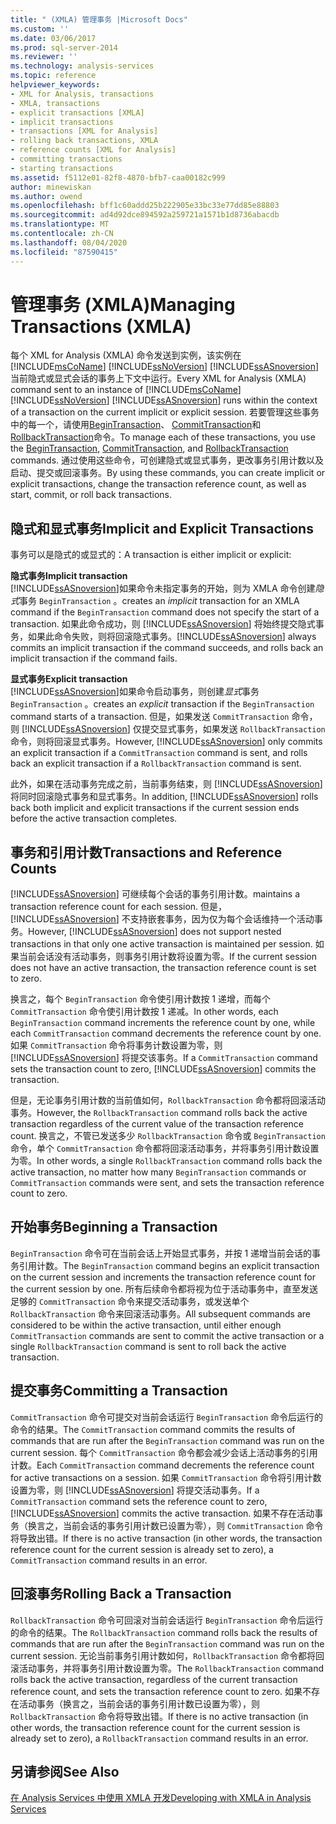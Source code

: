 ```yaml
---
title: " (XMLA) 管理事务 |Microsoft Docs"
ms.custom: ''
ms.date: 03/06/2017
ms.prod: sql-server-2014
ms.reviewer: ''
ms.technology: analysis-services
ms.topic: reference
helpviewer_keywords:
- XML for Analysis, transactions
- XMLA, transactions
- explicit transactions [XMLA]
- implicit transactions
- transactions [XML for Analysis]
- rolling back transactions, XMLA
- reference counts [XML for Analysis]
- committing transactions
- starting transactions
ms.assetid: f5112e01-82f8-4870-bfb7-caa00182c999
author: minewiskan
ms.author: owend
ms.openlocfilehash: bff1c60addd25b222905e33bc33e77dd85e88803
ms.sourcegitcommit: ad4d92dce894592a259721a1571b1d8736abacdb
ms.translationtype: MT
ms.contentlocale: zh-CN
ms.lasthandoff: 08/04/2020
ms.locfileid: "87590415"
---
```

# <a name="managing-transactions-xmla"></a><span data-ttu-id="0534c-102">管理事务 (XMLA)</span><span class="sxs-lookup"><span data-stu-id="0534c-102">Managing Transactions (XMLA)</span></span>
  <span data-ttu-id="0534c-103">每个 XML for Analysis (XMLA) 命令发送到实例，该实例在 [!INCLUDE[msCoName](../../includes/msconame-md.md)] [!INCLUDE[ssNoVersion](../../includes/ssnoversion-md.md)] [!INCLUDE[ssASnoversion](../../includes/ssasnoversion-md.md)] 当前隐式或显式会话的事务上下文中运行。</span><span class="sxs-lookup"><span data-stu-id="0534c-103">Every XML for Analysis (XMLA) command sent to an instance of [!INCLUDE[msCoName](../../includes/msconame-md.md)] [!INCLUDE[ssNoVersion](../../includes/ssnoversion-md.md)] [!INCLUDE[ssASnoversion](../../includes/ssasnoversion-md.md)] runs within the context of a transaction on the current implicit or explicit session.</span></span> <span data-ttu-id="0534c-104">若要管理这些事务中的每一个，请使用[BeginTransaction](https://docs.microsoft.com/bi-reference/xmla/xml-elements-commands/begintransaction-element-xmla)、 [CommitTransaction](https://docs.microsoft.com/bi-reference/xmla/xml-elements-commands/committransaction-element-xmla)和[RollbackTransaction](https://docs.microsoft.com/bi-reference/xmla/xml-elements-commands/rollbacktransaction-element-xmla)命令。</span><span class="sxs-lookup"><span data-stu-id="0534c-104">To manage each of these transactions, you use the [BeginTransaction](https://docs.microsoft.com/bi-reference/xmla/xml-elements-commands/begintransaction-element-xmla), [CommitTransaction](https://docs.microsoft.com/bi-reference/xmla/xml-elements-commands/committransaction-element-xmla), and [RollbackTransaction](https://docs.microsoft.com/bi-reference/xmla/xml-elements-commands/rollbacktransaction-element-xmla) commands.</span></span> <span data-ttu-id="0534c-105">通过使用这些命令，可创建隐式或显式事务，更改事务引用计数以及启动、提交或回滚事务。</span><span class="sxs-lookup"><span data-stu-id="0534c-105">By using these commands, you can create implicit or explicit transactions, change the transaction reference count, as well as start, commit, or roll back transactions.</span></span>  
  
## <a name="implicit-and-explicit-transactions"></a><span data-ttu-id="0534c-106">隐式和显式事务</span><span class="sxs-lookup"><span data-stu-id="0534c-106">Implicit and Explicit Transactions</span></span>  
 <span data-ttu-id="0534c-107">事务可以是隐式的或显式的：</span><span class="sxs-lookup"><span data-stu-id="0534c-107">A transaction is either implicit or explicit:</span></span>  
  
 <span data-ttu-id="0534c-108">**隐式事务**</span><span class="sxs-lookup"><span data-stu-id="0534c-108">**Implicit transaction**</span></span>  
 [!INCLUDE[ssASnoversion](../../includes/ssasnoversion-md.md)]<span data-ttu-id="0534c-109">如果命令未指定事务的开始，则为 XMLA 命令创建*隐式*事务 `BeginTransaction` 。</span><span class="sxs-lookup"><span data-stu-id="0534c-109">creates an *implicit* transaction for an XMLA command if the `BeginTransaction` command does not specify the start of a transaction.</span></span> <span data-ttu-id="0534c-110">如果此命令成功，则 [!INCLUDE[ssASnoversion](../../includes/ssasnoversion-md.md)] 将始终提交隐式事务，如果此命令失败，则将回滚隐式事务。</span><span class="sxs-lookup"><span data-stu-id="0534c-110">[!INCLUDE[ssASnoversion](../../includes/ssasnoversion-md.md)] always commits an implicit transaction if the command succeeds, and rolls back an implicit transaction if the command fails.</span></span>  
  
 <span data-ttu-id="0534c-111">**显式事务**</span><span class="sxs-lookup"><span data-stu-id="0534c-111">**Explicit transaction**</span></span>  
 [!INCLUDE[ssASnoversion](../../includes/ssasnoversion-md.md)]<span data-ttu-id="0534c-112">如果命令启动事务，则创建*显式*事务 `BeginTransaction` 。</span><span class="sxs-lookup"><span data-stu-id="0534c-112">creates an *explicit* transaction if the `BeginTransaction` command starts of a transaction.</span></span> <span data-ttu-id="0534c-113">但是，如果发送 `CommitTransaction` 命令，则 [!INCLUDE[ssASnoversion](../../includes/ssasnoversion-md.md)] 仅提交显式事务，如果发送 `RollbackTransaction` 命令，则将回滚显式事务。</span><span class="sxs-lookup"><span data-stu-id="0534c-113">However, [!INCLUDE[ssASnoversion](../../includes/ssasnoversion-md.md)] only commits an explicit transaction if a `CommitTransaction` command is sent, and rolls back an explicit transaction if a `RollbackTransaction` command is sent.</span></span>  
  
 <span data-ttu-id="0534c-114">此外，如果在活动事务完成之前，当前事务结束，则 [!INCLUDE[ssASnoversion](../../includes/ssasnoversion-md.md)] 将同时回滚隐式事务和显式事务。</span><span class="sxs-lookup"><span data-stu-id="0534c-114">In addition, [!INCLUDE[ssASnoversion](../../includes/ssasnoversion-md.md)] rolls back both implicit and explicit transactions if the current session ends before the active transaction completes.</span></span>  
  
## <a name="transactions-and-reference-counts"></a><span data-ttu-id="0534c-115">事务和引用计数</span><span class="sxs-lookup"><span data-stu-id="0534c-115">Transactions and Reference Counts</span></span>  
 [!INCLUDE[ssASnoversion](../../includes/ssasnoversion-md.md)] <span data-ttu-id="0534c-116">可继续每个会话的事务引用计数。</span><span class="sxs-lookup"><span data-stu-id="0534c-116">maintains a transaction reference count for each session.</span></span> <span data-ttu-id="0534c-117">但是，[!INCLUDE[ssASnoversion](../../includes/ssasnoversion-md.md)] 不支持嵌套事务，因为仅为每个会话维持一个活动事务。</span><span class="sxs-lookup"><span data-stu-id="0534c-117">However, [!INCLUDE[ssASnoversion](../../includes/ssasnoversion-md.md)] does not support nested transactions in that only one active transaction is maintained per session.</span></span> <span data-ttu-id="0534c-118">如果当前会话没有活动事务，则事务引用计数将设置为零。</span><span class="sxs-lookup"><span data-stu-id="0534c-118">If the current session does not have an active transaction, the transaction reference count is set to zero.</span></span>  
  
 <span data-ttu-id="0534c-119">换言之，每个 `BeginTransaction` 命令使引用计数按 1 递增，而每个 `CommitTransaction` 命令使引用计数按 1 递减。</span><span class="sxs-lookup"><span data-stu-id="0534c-119">In other words, each `BeginTransaction` command increments the reference count by one, while each `CommitTransaction` command decrements the reference count by one.</span></span> <span data-ttu-id="0534c-120">如果 `CommitTransaction` 命令将事务计数设置为零，则 [!INCLUDE[ssASnoversion](../../includes/ssasnoversion-md.md)] 将提交该事务。</span><span class="sxs-lookup"><span data-stu-id="0534c-120">If a `CommitTransaction` command sets the transaction count to zero, [!INCLUDE[ssASnoversion](../../includes/ssasnoversion-md.md)] commits the transaction.</span></span>  
  
 <span data-ttu-id="0534c-121">但是，无论事务引用计数的当前值如何，`RollbackTransaction` 命令都将回滚活动事务。</span><span class="sxs-lookup"><span data-stu-id="0534c-121">However, the `RollbackTransaction` command rolls back the active transaction regardless of the current value of the transaction reference count.</span></span> <span data-ttu-id="0534c-122">换言之，不管已发送多少 `RollbackTransaction` 命令或 `BeginTransaction` 命令，单个 `CommitTransaction` 命令都将回滚活动事务，并将事务引用计数设置为零。</span><span class="sxs-lookup"><span data-stu-id="0534c-122">In other words, a single `RollbackTransaction` command rolls back the active transaction, no matter how many `BeginTransaction` commands or `CommitTransaction` commands were sent, and sets the transaction reference count to zero.</span></span>  
  
## <a name="beginning-a-transaction"></a><span data-ttu-id="0534c-123">开始事务</span><span class="sxs-lookup"><span data-stu-id="0534c-123">Beginning a Transaction</span></span>  
 <span data-ttu-id="0534c-124">`BeginTransaction` 命令可在当前会话上开始显式事务，并按 1 递增当前会话的事务引用计数。</span><span class="sxs-lookup"><span data-stu-id="0534c-124">The `BeginTransaction` command begins an explicit transaction on the current session and increments the transaction reference count for the current session by one.</span></span> <span data-ttu-id="0534c-125">所有后续命令都将视为位于活动事务中，直至发送足够的 `CommitTransaction` 命令来提交活动事务，或发送单个 `RollbackTransaction` 命令来回滚活动事务。</span><span class="sxs-lookup"><span data-stu-id="0534c-125">All subsequent commands are considered to be within the active transaction, until either enough `CommitTransaction` commands are sent to commit the active transaction or a single `RollbackTransaction` command is sent to roll back the active transaction.</span></span>  
  
## <a name="committing-a-transaction"></a><span data-ttu-id="0534c-126">提交事务</span><span class="sxs-lookup"><span data-stu-id="0534c-126">Committing a Transaction</span></span>  
 <span data-ttu-id="0534c-127">`CommitTransaction` 命令可提交对当前会话运行 `BeginTransaction` 命令后运行的命令的结果。</span><span class="sxs-lookup"><span data-stu-id="0534c-127">The `CommitTransaction` command commits the results of commands that are run after the `BeginTransaction` command was run on the current session.</span></span> <span data-ttu-id="0534c-128">每个 `CommitTransaction` 命令都会减少会话上活动事务的引用计数。</span><span class="sxs-lookup"><span data-stu-id="0534c-128">Each `CommitTransaction` command decrements the reference count for active transactions on a session.</span></span> <span data-ttu-id="0534c-129">如果 `CommitTransaction` 命令将引用计数设置为零，则 [!INCLUDE[ssASnoversion](../../includes/ssasnoversion-md.md)] 将提交活动事务。</span><span class="sxs-lookup"><span data-stu-id="0534c-129">If a `CommitTransaction` command sets the reference count to zero, [!INCLUDE[ssASnoversion](../../includes/ssasnoversion-md.md)] commits the active transaction.</span></span> <span data-ttu-id="0534c-130">如果不存在活动事务（换言之，当前会话的事务引用计数已设置为零），则 `CommitTransaction` 命令将导致出错。</span><span class="sxs-lookup"><span data-stu-id="0534c-130">If there is no active transaction (in other words, the transaction reference count for the current session is already set to zero), a `CommitTransaction` command results in an error.</span></span>  
  
## <a name="rolling-back-a-transaction"></a><span data-ttu-id="0534c-131">回滚事务</span><span class="sxs-lookup"><span data-stu-id="0534c-131">Rolling Back a Transaction</span></span>  
 <span data-ttu-id="0534c-132">`RollbackTransaction` 命令可回滚对当前会话运行 `BeginTransaction` 命令后运行的命令的结果。</span><span class="sxs-lookup"><span data-stu-id="0534c-132">The `RollbackTransaction` command rolls back the results of commands that are run after the `BeginTransaction` command was run on the current session.</span></span> <span data-ttu-id="0534c-133">无论当前事务引用计数如何，`RollbackTransaction` 命令都将回滚活动事务，并将事务引用计数设置为零。</span><span class="sxs-lookup"><span data-stu-id="0534c-133">The `RollbackTransaction` command rolls back the active transaction, regardless of the current transaction reference count, and sets the transaction reference count to zero.</span></span> <span data-ttu-id="0534c-134">如果不存在活动事务（换言之，当前会话的事务引用计数已设置为零），则 `RollbackTransaction` 命令将导致出错。</span><span class="sxs-lookup"><span data-stu-id="0534c-134">If there is no active transaction (in other words, the transaction reference count for the current session is already set to zero), a `RollbackTransaction` command results in an error.</span></span>  
  
## <a name="see-also"></a><span data-ttu-id="0534c-135">另请参阅</span><span class="sxs-lookup"><span data-stu-id="0534c-135">See Also</span></span>  
 [<span data-ttu-id="0534c-136">在 Analysis Services 中使用 XMLA 开发</span><span class="sxs-lookup"><span data-stu-id="0534c-136">Developing with XMLA in Analysis Services</span></span>](developing-with-xmla-in-analysis-services.md)  
  
  
